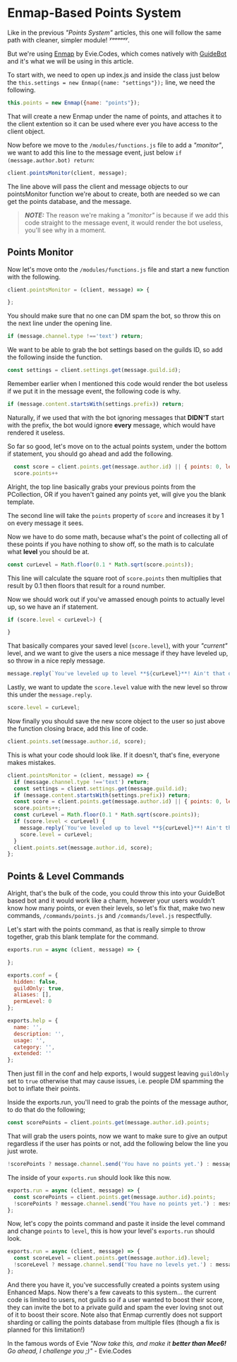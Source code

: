 # Enmap-Based Points System

Like in the previous _"Points System"_ articles, this one will follow the same path with cleaner, simpler module! _ʸᵃᵃᵃᵃᵃʸ_.

But we're using [Enmap](/coding-guides/using-persistentcollections.md) by Evie.Codes, which comes natively with [GuideBot](https://github.com/An-Idiots-Guide/guidebot) and it's what we will be using in this article.

To start with, we need to open up index.js and inside the class just below the `this.settings = new Enmap({name: "settings"});` line, we need the following.

```js
this.points = new Enmap({name: "points"});
```

That will create a new Enmap under the name of points, and attaches it to the client extention so it can be used where ever you have access to the client object.

Now before we move to the `/modules/functions.js` file to add a _"monitor"_, we want to add this line to the message event, just below `if (message.author.bot) return`:

```js
client.pointsMonitor(client, message);
```
The line above will pass the client and message objects to our pointsMonitor function we're about to create, both are needed so we can get the points database, and the message.

>***NOTE:*** The reason we're making a _"monitor"_ is because if we add this code straight to the message event, it would render the bot useless, you'll see why in a moment.

## Points Monitor

Now let's move onto the `/modules/functions.js` file and start a new function with the following.

```js
client.pointsMonitor = (client, message) => {

};
```

You should make sure that no one can DM spam the bot, so throw this on the next line under the opening line.

```js
if (message.channel.type !=='text') return;
```

We want to be able to grab the bot settings based on the guilds ID, so add the following inside the function.
```js
const settings = client.settings.get(message.guild.id);
```

Remember earlier when I mentioned this code would render the bot useless if we put it in the message event, the following code is why.
```js
if (message.content.startsWith(settings.prefix)) return;
```
Naturally, if we used that with the bot ignoring messages that **DIDN'T** start with the prefix, the bot would ignore **every** message, which would have rendered it useless.

So far so good, let's move on to the actual points system, under the bottom if statement, you should go ahead and add the following.
```js
  const score = client.points.get(message.author.id) || { points: 0, level: 0 };
  score.points++
```
Alright, the top line basically grabs your previous points from the PCollection, OR if you haven't gained any points yet, will give you the blank template.

The second line will take the `points` property of `score` and increases it by 1 on every message it sees.

Now we have to do some math, because what's the point of collecting all of these points if you have nothing to show off, so the math is to calculate what **level** you should be at.

```js
const curLevel = Math.floor(0.1 * Math.sqrt(score.points));
```
This line will calculate the square root of `score.points` then multiplies that result by 0.1 then floors that result for a round number.

Now we should work out if you've amassed enough points to actually level up, so we have an if statement.
```js
if (score.level < curLevel>) {

}
```
That basically compares your saved level (`score.level`), with your _"current"_ level, and we want to give the users a nice message if they have leveled up, so throw in a nice reply message.
```js
message.reply(`You've leveled up to level **${curLevel}**! Ain't that dandy?`);
```
Lastly, we want to update the `score.level` value with the new level so throw this under the `message.reply`.

```js
score.level = curLevel;
```

Now finally you should save the new score object to the user so just above the function closing brace, add this line of code.
```js
client.points.set(message.author.id, score);
```

This is what your code should look like. If it doesn't, that's fine, everyone makes mistakes.
```js
client.pointsMonitor = (client, message) => {
  if (message.channel.type !=='text') return;
  const settings = client.settings.get(message.guild.id);
  if (message.content.startsWith(settings.prefix)) return;
  const score = client.points.get(message.author.id) || { points: 0, level: 0 };
  score.points++;
  const curLevel = Math.floor(0.1 * Math.sqrt(score.points));
  if (score.level < curLevel) {
    message.reply(`You've leveled up to level **${curLevel}**! Ain't that dandy?`);
    score.level = curLevel;
  }
  client.points.set(message.author.id, score);
};
```
## Points & Level Commands

Alright, that's the bulk of the code, you could throw this into your GuideBot based bot and it would work like a charm, however your users wouldn't know how many points, or even their levels, so let's fix that, make two new commands, `/commands/points.js` and `/commands/level.js` respectfully.

Let's start with the points command, as that is really simple to throw together, grab this blank template for the command.
```js
exports.run = async (client, message) => {

};

exports.conf = {
  hidden: false,
  guildOnly: true,
  aliases: [],
  permLevel: 0
};

exports.help = {
  name: '',
  description: '',
  usage: '',
  category: '',
  extended: ''
};
```
Then just fill in the conf and help exports, I would suggest leaving `guildOnly` set to `true` otherwise that may cause issues, i.e. people DM spamming the bot to inflate their points.

Inside the exports.run, you'll need to grab the points of the message author, to do that do the following;
```js
const scorePoints = client.points.get(message.author.id).points;
```
That will grab the users points, now we want to make sure to give an output regardless if the user has points or not, add the following below the line you just wrote.
```js
!scorePoints ? message.channel.send('You have no points yet.') : message.channel.send(`You have ${scorePoints} points!`);
```

The inside of your `exports.run` should look like this now.
```js
exports.run = async (client, message) => {
  const scorePoints = client.points.get(message.author.id).points;
  !scorePoints ? message.channel.send('You have no points yet.') : message.channel.send(`You have ${scorePoints} points!`);
};
```
Now, let's copy the points command and paste it inside the level command and change `points` to `level`, this is how your level's `exports.run` should look.

```js
exports.run = async (client, message) => {
  const scoreLevel = client.points.get(message.author.id).level;
  !scoreLevel ? message.channel.send('You have no levels yet.') : message.channel.send(`You are currently level ${scoreLevel}!`);
};
```

And there you have it, you've successfully created a points system using Enhanced Maps. Now there's a few caveats to this system... the current code is limited to users, not guilds so if a user wanted to boost their score, they can invite the bot to a private guild and spam the ever loving snot out of it to boost their score. Note also that Enmap currently does not support sharding or calling the points database from multiple files (though a fix is planned for this limitation!)

In the famous words of Evie _"Now take this, and make it **better than Mee6!** Go ahead, I challenge you ;)"_ - Evie.Codes